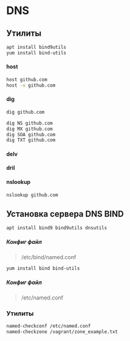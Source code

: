 # DNS
## Утилиты

```bash
apt install bind9utils
yum install bind-utils
```

#### host
```bash
host github.com
host -v github.com
```

#### dig
```bash
dig github.com
```
```bash
dig NS github.com
dig MX github.com
dig SOA github.com
dig TXT github.com
```

#### delv

#### dril

#### nslookup
```bash
nslookup github.com
```

## Установка сервера DNS BIND

```bash
apt install bind9 bind9utils dnsutils
```
##### Конфиг файл
> /etc/bind/named.conf

```bash
yum install bind bind-utils
```
##### Конфиг файл
> /etc/named.conf

### Утилиты

```bash
named-checkconf /etc/named.conf
named-checkzone /vagrant/zone_example.txt
```
